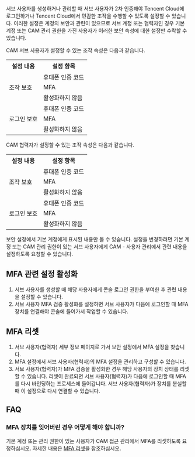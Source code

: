 서브 사용자를 생성하거나 관리할 때 서브 사용자가 2차 인증해야 Tencent Cloud에 로그인하거나 Tencent Cloud에서 민감한 조작을 수행할 수 있도록 설정할 수 있습니다. 이러한 설정은 계정의 보안과 관련이 있으므로 서브 계정 또는 협력자인 경우 기본 계정 또는 CAM 관리 권한을 가진 사용자가 이러한 보안 속성에 대한 설정만 수락할 수 있습니다.

CAM 서브 사용자가 설정할 수 있는 조작 속성은 다음과 같습니다.

<table>
<tr><th>설정 내용</th><th>설정 항목</th></tr>
<tr><td rowspan="3">조작 보호</td><td>휴대폰 인증 코드</td></tr>
<tr><td>MFA</td></tr>
<tr><td>활성화하지 않음</td></tr>
<tr><td rowspan="3">로그인 보호</td><td>휴대폰 인증 코드</td></tr>
<tr><td>MFA</td></tr>
<tr><td>활성화하지 않음</td></tr>
</table>

CAM 협력자가 설정할 수 있는 조작 속성은 다음과 같습니다.

<table>
<tr><th>설정 내용</th><th>설정 항목</th></tr>
<tr><td rowspan="3">조작 보호</td><td>휴대폰 인증 코드</td></tr>
<tr><td>MFA</td></tr>
<tr><td>활성화하지 않음</td></tr>
<tr><td rowspan="3">로그인 보호</td><td>휴대폰 인증 코드</td></tr>
<tr><td>MFA</td></tr>
<tr><td>활성화하지 않음</td></tr>
</table>

보안 설정에서 기본 계정에게 표시된 내용만 볼 수 있습니다. 설정을 변경하려면 기본 계정 또는 CAM 관리 권한이 있는 서브 사용자에게 CAM - 사용자 관리에서 관련 내용을 설정하도록 요청할 수 있습니다.

## MFA 관련 설정 활성화

1. 서브 사용자를 생성할 때 해당 사용자에게 콘솔 로그인 권한을 부여한 후 관련 내용을 설정할 수 있습니다.
2. 서브 사용자 MFA 검증 활성화를 설정하면 서브 사용자가 다음에 로그인할 때 MFA 장치를 연결해야 콘솔에 들어가서 작업할 수 있습니다.

## <span id="resetMFA">MFA 리셋</span>

1. 서브 사용자(협력자) 세부 정보 페이지로 가서 보안 설정에서 MFA 설정을 찾습니다.
2. MFA 설정에서 서브 사용자(협력자)의 MFA 설정을 관리하고 구성할 수 있습니다.
3. 서브 사용자(협력자)가 MFA 검증을 활성화한 경우 해당 사용자의 장치 상태를 리셋할 수 있습니다. 리셋이 완료되면 서브 사용자(협력자)가 다음에 로그인할 때 MFA를 다시 바인딩하는 프로세스에 들어갑니다. 서브 사용자(협력자)가 장치를 분실할 때 이 설정으로 다시 연결할 수 있습니다.


## FAQ

### MFA 장치를 잊어버린 경우 어떻게 해야 합니까?

기본 계정 또는 관리 권한이 있는 사용자가 CAM 접근 관리에서 MFA를 리셋하도록 요청하십시오. 자세한 내용은 [MFA 리셋](#resetMFA)을 참조하십시오.

